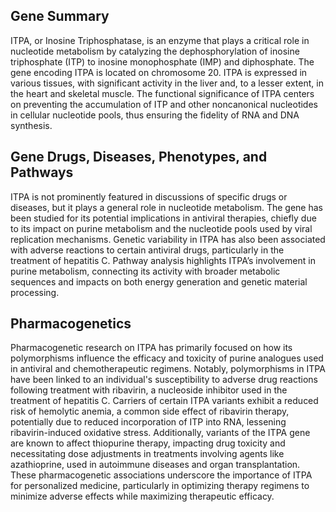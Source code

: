 ## Gene Summary
ITPA, or Inosine Triphosphatase, is an enzyme that plays a critical role in nucleotide metabolism by catalyzing the dephosphorylation of inosine triphosphate (ITP) to inosine monophosphate (IMP) and diphosphate. The gene encoding ITPA is located on chromosome 20. ITPA is expressed in various tissues, with significant activity in the liver and, to a lesser extent, in the heart and skeletal muscle. The functional significance of ITPA centers on preventing the accumulation of ITP and other noncanonical nucleotides in cellular nucleotide pools, thus ensuring the fidelity of RNA and DNA synthesis.

## Gene Drugs, Diseases, Phenotypes, and Pathways
ITPA is not prominently featured in discussions of specific drugs or diseases, but it plays a general role in nucleotide metabolism. The gene has been studied for its potential implications in antiviral therapies, chiefly due to its impact on purine metabolism and the nucleotide pools used by viral replication mechanisms. Genetic variability in ITPA has also been associated with adverse reactions to certain antiviral drugs, particularly in the treatment of hepatitis C. Pathway analysis highlights ITPA’s involvement in purine metabolism, connecting its activity with broader metabolic sequences and impacts on both energy generation and genetic material processing.

## Pharmacogenetics
Pharmacogenetic research on ITPA has primarily focused on how its polymorphisms influence the efficacy and toxicity of purine analogues used in antiviral and chemotherapeutic regimens. Notably, polymorphisms in ITPA have been linked to an individual's susceptibility to adverse drug reactions following treatment with ribavirin, a nucleoside inhibitor used in the treatment of hepatitis C. Carriers of certain ITPA variants exhibit a reduced risk of hemolytic anemia, a common side effect of ribavirin therapy, potentially due to reduced incorporation of ITP into RNA, lessening ribavirin-induced oxidative stress. Additionally, variants of the ITPA gene are known to affect thiopurine therapy, impacting drug toxicity and necessitating dose adjustments in treatments involving agents like azathioprine, used in autoimmune diseases and organ transplantation. These pharmacogenetic associations underscore the importance of ITPA for personalized medicine, particularly in optimizing therapy regimens to minimize adverse effects while maximizing therapeutic efficacy.